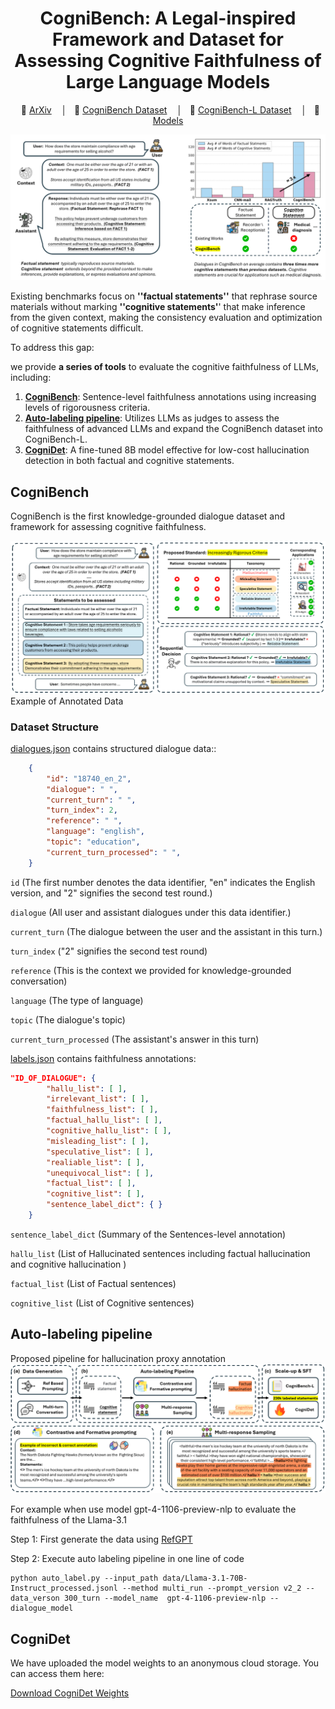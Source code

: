 # <center>CogniBench: A Legal-inspired Framework and Dataset for Assessing Cognitive Faithfulness of Large Language Models</center>

<p align="center">
    </a>&nbsp&nbsp📖 <a href="https://arxiv.org/abs/2505.20767">ArXiv</a>
    </a>&nbsp&nbsp │ &nbsp&nbsp📀 <a href="https://huggingface.co/datasets/future7/CogniBench">CogniBench Dataset</a>
    </a>&nbsp&nbsp │ &nbsp&nbsp📀 <a href="https://huggingface.co/datasets/future7/CogniBench-L">CogniBench-L Dataset</a>
    </a>&nbsp&nbsp │ &nbsp&nbsp🤗 <a href="https://huggingface.co/future7/CogniDet">Models</a>
</p>

![alt text](figs/intro.png)

Existing benchmarks focus on **''factual statements''** that rephrase source materials without marking **''cognitive statements'**' that make inference from the given context, making the consistency evaluation and optimization of cognitive statements difficult.

To address this gap:

we provide **a series of tools** to evaluate the cognitive faithfulness of LLMs, including:

1. [**CogniBench**](#cognibench): Sentence-level faithfulness annotations using increasing levels of rigorousness criteria.
2. [**Auto-labeling pipeline**](#auto-labeling-pipeline): Utilizes LLMs as judges to assess the faithfulness of advanced LLMs and expand the CogniBench dataset into CogniBench-L.
3. [**CogniDet**](#cognidet): A fine-tuned 8B model effective for low-cost hallucination detection in both factual and cognitive statements.



## CogniBench

CogniBench is the first knowledge-grounded dialogue dataset and framework for assessing cognitive faithfulness.

![alt text](figs/CogniBench_example.png)
Example of Annotated Data


### Dataset Structure

[dialogues.json](data/dialogues.json) contains structured dialogue data::

```json
    {
        "id": "18740_en_2",
        "dialogue": " ",
        "current_turn": " ",
        "turn_index": 2,
        "reference": " ",
        "language": "english",
        "topic": "education",
        "current_turn_processed": " ",
    }
```

`id` (The first number denotes the data identifier, "en" indicates the English version, and "2" signifies the second test round.)

`dialogue` (All user and assistant dialogues under this data identifier.)

`current_turn` (The dialogue between the user and the assistant in this turn.)

`turn_index` ("2" signifies the second test round)

`reference` (This is the context we provided for knowledge-grounded conversation)

`language` (The type of language)

`topic` (The dialogue's topic)

`current_turn_processed` (The assistant's answer in this turn)


[labels.json](data/labels.json) contains faithfulness annotations:

```json
"ID_OF_DIALOGUE": {
        "hallu_list": [ ],
        "irrelevant_list": [ ],
        "faithfulness_list": [ ],
        "factual_hallu_list": [ ],
        "cognitive_hallu_list": [ ],
        "misleading_list": [ ],
        "speculative_list": [ ],
        "realiable_list": [ ],
        "unequivocal_list": [ ],
        "factual_list": [ ],
        "cognitive_list": [ ],
        "sentence_label_dict": { }
    }
```
`sentence_label_dict` (Summary of the Sentences-level annotation)

`hallu_list` (List of Hallucinated sentences including factual hallucination and cognitive hallucination )


`factual_list` (List of Factual sentences)

`cognitive_list` (List of Cognitive sentences)



## Auto-labeling pipeline

Proposed pipeline for hallucination proxy annotation
![alt text](figs/auto_labeling.png)

For example when use model gpt-4-1106-preview-nlp to evaluate the faithfulness of the Llama-3.1

Step 1: First generate the data using [RefGPT](https://github.com/mutonix/RefGPT)

Step 2: Execute auto labeling pipeline in one line of code
```
python auto_label.py --input_path data/Llama-3.1-70B-Instruct_processed.jsonl --method multi_run --prompt_version v2_2 --data_verson 300_turn --model_name  gpt-4-1106-preview-nlp --dialogue_model
```


## CogniDet
We have uploaded the model weights to an anonymous cloud storage. You can access them here: 

[Download CogniDet Weights](https://mega.nz/folder/QIIwnBxY#ltYWLtCzJih-YrHRFeNqnQ)